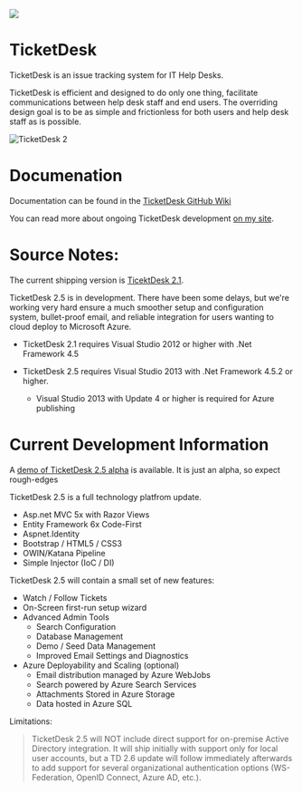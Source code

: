 
<a href="https://zenhub.io"><img src="https://raw.githubusercontent.com/ZenHubIO/support/master/zenhub-badge.png"></a>


TicketDesk
==========
TicketDesk is an issue tracking system for IT Help Desks.

TicketDesk is efficient and designed to do only one thing, facilitate communications between help desk staff and end users. The overriding design goal is to be as simple and frictionless for both users and help desk staff as is possible.

<img src="http://download.codeplex.com/download?ProjectName=TicketDesk&DownloadId=193983" title="TicketDesk 2"  />

Documenation
===========
Documentation can be found in the [TicketDesk GitHub Wiki](https://github.com/StephenRedd/TicketDesk/wiki)

You can read more about ongoing TicketDesk development [on my site](http://www.reddnet.net/ticketdesk/).

Source Notes:
===========

The current shipping version is [TicektDesk 2.1](https://github.com/StephenRedd/TicketDesk/releases/tag/td2-v2.1.3). 

TicketDesk 2.5 is in development. There have been some delays, but we're working very hard 
ensure a much smoother setup and configuration system, bullet-proof email, and reliable 
integration for users wanting to cloud deploy to Microsoft Azure. 

- TicketDesk 2.1 requires Visual Studio 2012 or higher with .Net Framework 4.5 

- TicketDesk 2.5 requires Visual Studio 2013 with .Net Framework 4.5.2 or higher.
  - Visual Studio 2013 with Update 4 or higher is required for Azure publishing

Current Development Information
===========

A [demo of TicketDesk 2.5 alpha](http://ticketdesk2.azurewebsites.net/) is available. It is just an alpha, so expect rough-edges

TicketDesk 2.5 is a full technology platfrom update. 

 - Asp.net MVC 5x with Razor Views
 - Entity Framework 6x Code-First
 - Aspnet.Identity
 - Bootstrap / HTML5 / CSS3
 - OWIN/Katana Pipeline
 - Simple Injector (IoC / DI)

TicketDesk 2.5 will contain a small set of new features:

 - Watch / Follow Tickets
 - On-Screen first-run setup wizard
 - Advanced Admin Tools
   - Search Configuration
   - Database Management
   - Demo / Seed Data Management
   - Improved Email Settings and Diagnostics
 - Azure Deployability and Scaling (optional) 
   - Email distribution managed by Azure WebJobs
   - Search powered by Azure Search Services
   - Attachments Stored in Azure Storage
   - Data hosted in Azure SQL

Limitations:
> TicketDesk 2.5 will NOT include direct support for on-premise Active Directory integration. 
It will ship initially with support only for local user accounts, but a TD 2.6 update will 
follow immediately afterwards to add support for several organizational authentication 
options (WS-Federation, OpenID Connect, Azure AD, etc.).  

